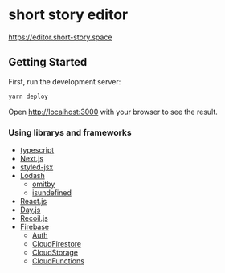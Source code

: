 # short story editor

https://editor.short-story.space

## Getting Started

First, run the development server:

```bash
yarn deploy
```

Open [http://localhost:3000](http://localhost:3000) with your browser to see the result.

### Using librarys and frameworks
- [typescript](https://www.typescriptlang.org/)
- [Next.js](https://nextjs.org/)
- [styled-jsx](https://github.com/vercel/styled-jsx)
- [Lodash](https://lodash.com/)
  - [omitby](https://lodash.com/docs/4.17.15#omitBy)
  - [isundefined](https://lodash.com/docs/4.17.15#isUndefined)
- [React.js](https://reactjs.org/)
- [Day.js](https://day.js.org/)
- [Recoil.js](https://recoiljs.org/)
- [Firebase](https://firebase.google.com/docs/reference/js)
  - [Auth](https://firebase.google.com/docs/reference/js#firebase.auth)
  - [CloudFirestore](https://firebase.google.com/docs/reference/js#firebase.firestore)
  - [CloudStorage](https://firebase.google.com/docs/reference/js#firebase.storage)
  - [CloudFunctions](https://firebase.google.com/docs/reference/js#firebase.functions)
